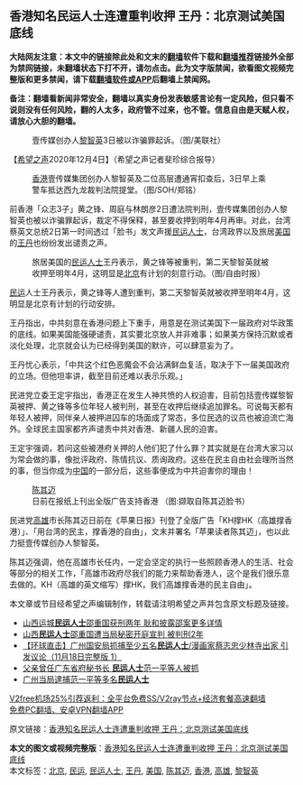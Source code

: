  <h2>香港知名民运人士连遭重判收押 王丹：北京测试美国底线</h2> <p class="notice"><b>大陆网友注意：本文中的链接除此处和文末的<a href="https://github.com/bannedbook/fanqiang" >翻墙</a>软件下载和<a href="https://github.com/killgcd/justmysocks/blob/master/README.md">翻墙推荐</a>链接外全部为禁网链接，未翻墙状态下打不开，请勿点击。此为文字版禁闻，欲看图文视频完整版和更多禁闻，请下载<a href="https://github.com/bannedbook/fanqiang">翻墙软件或APP</a>后翻墙上禁闻网。</p><p>备注：翻墙看新闻非常安全，翻墙以真实身份发表敏感言论有一定风险，但只看不说则没有任何风险，翻的人太多，政府管不过来，也不管。信息自由是天赋人权，请放心大胆的翻墙。</b></p>  <div class="entry"> <figure><figcaption>壹传媒创办人<a href="https://www.bannedbook.org/bnews/tag/%e9%bb%8e%e6%99%ba%e8%8b%b1/" class="st_tag internal_tag" rel="tag" title="标签 黎智英 下的日志">黎智英</a>3日被以诈骗罪起诉。（图/美联社）</figcaption></figure> <p>【<span class='wp_keywordlink_affiliate'><a href="https://www.soundofhope.org" title="希望之声" target="_blank">希望之声</a></span>2020年12月4日】（希望之声记者斐珍综合报导）</p> <figure><figcaption><a href="https://www.bannedbook.org/bnews/tag/%e9%a6%99%e6%b8%af/" class="st_tag internal_tag" rel="tag" title="标签 香港 下的日志">香港</a>壹传媒集团创办人黎智英及二位高层遭通宵扣查后，3日早上乘警车抵达西九龙裁判法院提堂。（图/SOH/郑铭）</figcaption></figure> <p>前香港「众志3子」黄之锋、周庭与林朗彦2日遭法院判刑，壹传媒集团创办人黎智英也被以诈骗罪起诉，裁定不得保释，甚至要收押到明年4月再审。对此，台湾蔡英文总统2日第一时间透过「脸书」发文声援<span class='wp_keywordlink'><a href="https://www.bannedbook.org/forum9/" title="民运人士看法轮功" target="_blank">民运人士</a></span>，台湾政界以及旅居<a href="https://www.bannedbook.org/bnews/tag/%e7%be%8e%e5%9b%bd/" class="st_tag internal_tag" rel="tag" title="标签 美国 下的日志">美国</a>的<a href="https://www.bannedbook.org/bnews/tag/%e7%8e%8b%e4%b8%b9/" class="st_tag internal_tag" rel="tag" title="标签 王丹 下的日志">王丹</a>也纷纷发出谴责之声。</p>  <figure><figcaption>旅居美国的<a href="https://www.bannedbook.org/bnews/tag/%e6%b0%91%e8%bf%90%e4%ba%ba%e5%a3%ab/" class="st_tag internal_tag" rel="tag" title="标签 民运人士 下的日志">民运人士</a>王丹表示，黄之锋等被重判，第二天黎智英就被收押至明年4月，这明显是<a href="https://www.bannedbook.org/bnews/tag/%e5%8c%97%e4%ba%ac/" class="st_tag internal_tag" rel="tag" title="标签 北京 下的日志">北京</a>有计划的刻意行动。（图/自由时报）</figcaption></figure> <p><a href="https://www.bannedbook.org/bnews/tag/%e6%b0%91%e8%bf%90/" class="st_tag internal_tag" rel="tag" title="标签 民运 下的日志">民运</a>人士王丹表示，黄之锋等人遭到重判，第二天黎智英就被收押至明年4月，这明显是北京有计划的行动安排。</p> <p>王丹指出，中共刻意在香港问题上下重手，用意是在测试美国下一届政府对华政策的底线。如果美国能强硬谴责，其实要北京放人并非难事；如果美方保持沉默或者淡化处理，北京就会认为已经得到美国的默许，可以肆意妄为了。</p>  <p>王丹忧心表示，「中共这个红色恶魔会不会沾满鲜血复活，取决于下一届美国政府的立场。但他坦率讲，截至目前还难以表示乐观。」</p> <p>民进党立委王定宇指出，香港正在发生人神共愤的人权迫害，目前包括壹传媒黎智英被押、黄之锋等多位年轻人被判刑，甚至在收押后继续追加罪名。可说每天都有年轻人被押，同伴亲人被押进囚车的场面成了常态，多位民选的议员也被迫流亡海外。全球民主国家都齐声谴责中共对香港、新疆人民的迫害。</p>  <p>王定宇强调，若问这些被港府关押的人他们犯了什么罪？其实就是在台湾大家习以为常会做的事，像批评政府、陈情抗议、质询政府。这些在民主自由社会理所当然的事，但当你成为<span class='wp_keywordlink_affiliate'><a href="https://www.bannedbook.org/" title="中国" target="_blank">中国</a></span>的一部分后，这些事便成为中共迫害你的理由！</p> <figure><figcaption><a href="https://www.bannedbook.org/bnews/tag/%E9%99%88%E5%85%B6%E8%BF%88/" class="st_tag internal_tag" rel="tag" title="标签 陈其迈 下的日志">陈其迈</a>日前在报纸上刊出全版广告支持香港   （图:撷取自陈其迈脸书）</figcaption></figure> <p>民进党<a href="https://www.bannedbook.org/bnews/tag/%E9%AB%98%E9%9B%84/" class="st_tag internal_tag" rel="tag" title="标签 高雄 下的日志">高雄</a>市长陈其迈日前在《苹果日报》刊登了全版广告「KH撑HK（高雄撑香港）」、「用台湾的民主，撑香港的自由」，文末并署名「苹果读者陈其迈」，也以此力挺壹传媒创办人黎智英。</p>  <p>陈其迈强调，他在高雄市长任内，一定会坚定的执行一些照顾香港人的生活、社会等部分的相关工作，「高雄市政府尽我们的能力来帮助香港人，这个是我们很乐意去做的。KH（高雄的英文缩写）撑HK，我们高雄撑香港的民主自由」。</p> <p>本文章或节目经希望之声编辑制作，转载请注明希望之声并包含原文标题及链接。</p> <ul class='op-related-articles' title='相关阅读'> <li><a href='https://www.bannedbook.org/bnews/headline/20201126/1437120.html' target='_blank'>山西运城<b>民运人士</b>邵重国获刑两年 耿和披露邵案更多详情</a></li> <li><a href='https://www.bannedbook.org/bnews/headline/20201125/1436519.html' target='_blank'>山西<b>民运人士</b>邵重国遭当局秘密开庭宣判 被判刑2年</a></li> <li><a href='https://www.bannedbook.org/bnews/bannedvideo/20201118/1433101.html' target='_blank'>【环球直击】广州国安局抓捕至少五名<b>民运人士</b>/漫画家蔡志忠少林寺出家 引发议论（11月18日完整版 1）</a></li> <li><a href='https://www.bannedbook.org/bnews/comments/20201118/1432996.html' target='_blank'>父亲曾任广东省府秘书长 <b>民运人士</b>范一平等人被抓</a></li> <li><a href='https://www.bannedbook.org/bnews/ssgc/20201118/1432673.html' target='_blank'>广州当局逮捕范一平等多名<b>民运人士</b></a></li> </ul> <p class="texttj"> <a href="https://www.bannedbook.org/forum23/topic22702.html" target="_blank">V2free机场25%引荐返利：全平台免费SS/V2ray节点+经济套餐高速翻墙</a><br/> <a href="https://github.com/bannedbook/fanqiang/wiki/%E7%A6%81%E9%97%BB%E7%BD%91%E5%AE%89%E5%8D%93%E7%BF%BB%E5%A2%99%E6%96%B0%E9%97%BBAPP" target="_blank">免费PC翻墙、安卓VPN翻墙APP</a></p><p>原文链接：<a class="src_link"  href="https://www.soundofhope.org/post/449965" target="_blank">香港知名民运人士连遭重判收押 王丹：北京测试美国底线</a></p><a name='sharetosocial'></a>       <div><b>本文的图文或视频完整版</b>：<a href='https://www.bannedbook.org/bnews/comments/20201204/1442023.html'>香港知名民运人士连遭重判收押 王丹：北京测试美国底线</a></div>  </div><!--END ENTRY--> <div class="postfooter"> <div>本文标签：<a href="https://www.bannedbook.org/bnews/tag/%e5%8c%97%e4%ba%ac/" rel="tag">北京</a>, <a href="https://www.bannedbook.org/bnews/tag/%e6%b0%91%e8%bf%90/" rel="tag">民运</a>, <a href="https://www.bannedbook.org/bnews/tag/%e6%b0%91%e8%bf%90%e4%ba%ba%e5%a3%ab/" rel="tag">民运人士</a>, <a href="https://www.bannedbook.org/bnews/tag/%e7%8e%8b%e4%b8%b9/" rel="tag">王丹</a>, <a href="https://www.bannedbook.org/bnews/tag/%e7%be%8e%e5%9b%bd/" rel="tag">美国</a>, <a href="https://www.bannedbook.org/bnews/tag/%E9%99%88%E5%85%B6%E8%BF%88/" rel="tag">陈其迈</a>, <a href="https://www.bannedbook.org/bnews/tag/%e9%a6%99%e6%b8%af/" rel="tag">香港</a>, <a href="https://www.bannedbook.org/bnews/tag/%E9%AB%98%E9%9B%84/" rel="tag">高雄</a>, <a href="https://www.bannedbook.org/bnews/tag/%e9%bb%8e%e6%99%ba%e8%8b%b1/" rel="tag">黎智英</a></div>  </div><!--END POSTFOOTER--> 